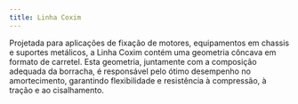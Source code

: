 ```yaml
---
title: Linha Coxim
---
```


Projetada para aplicações de fixação de motores, equipamentos em chassis e suportes metálicos, a Linha Coxim contém uma geometria côncava em formato de carretel. Esta geometria, juntamente com a composição adequada da borracha, é responsável pelo ótimo desempenho no amortecimento, garantindo flexibilidade e resistência à compressão, à tração e ao cisalhamento.